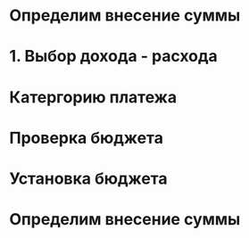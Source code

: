 # Определим внесение суммы
# 1. Выбор дохода - расхода
# Катергорию платежа
# Проверка бюджета
# Установка бюджета
# Определим внесение суммы